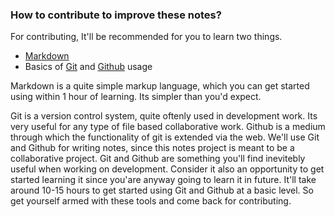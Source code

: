 ### How to contribute to improve these notes?

For contributing, It'll be recommended for you to learn two things.

- [Markdown](markdown-resources)
- Basics of [Git](git-resources) and [Github](github-resources) usage 

Markdown is a quite simple markup language, which you can get started using within 1 hour of learning. Its simpler than you'd expect.

Git is a version control system, quite oftenly used in development work. Its very useful for any type of file based collaborative work. Github is a medium through which the functionality of git is extended via the web. We'll use Git and Github for writing notes, since this notes project is meant to be a collaborative project. Git and Github are something you'll find inevitebly useful when working on development. Consider it also an opportunity to get started learning it since you'are anyway going to learn it in future. It'll take around 10-15 hours to get started using Git and Github at a basic level. So get yourself armed with these tools and come back for contributing.
